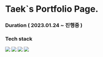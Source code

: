 # Taek`s Portfolio Page.
### Duration ( 2023.01.24 ~ 진행중 ) 

### Tech stack
<div>
  <img src="https://img.shields.io/badge/javascript-F7DF1E?style=for-the-badge&logo=javascript&logoColor=black">
  <img src="https://img.shields.io/badge/react-61DAFB?style=for-the-badge&logo=react&logoColor=black">
  <img src="https://img.shields.io/badge/css-1572B6?style=for-the-badge&logo=css3&logoColor=white">
  <img src="https://img.shields.io/badge/StyledComponents/Emotion-DB7093?style=flat-square&logo=Styled-components&logoColor=white"/>
</div>

